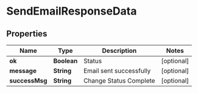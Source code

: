 

# SendEmailResponseData

## Properties

Name | Type | Description | Notes
------------ | ------------- | ------------- | -------------
**ok** | **Boolean** | Status |  [optional]
**message** | **String** | Email sent successfully |  [optional]
**successMsg** | **String** | Change Status Complete |  [optional]




